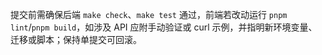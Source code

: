 提交前需确保后端 `make check`、`make test` 通过，前端若改动运行 `pnpm lint`/`pnpm build`，如涉及 API 应附手动验证或 curl 示例，并指明新环境变量、迁移或脚本；保持单提交可回滚。